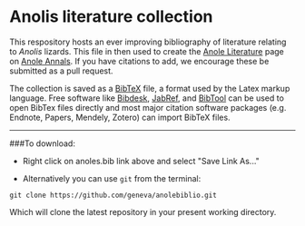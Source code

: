 # Anolis literature collection
This respository hosts an ever improving bibliography of literature relating to _Anolis_ lizards. This file in then used to create the [Anole Literature](http://crescatscientia.com/anolis-literature/) page on [Anole Annals](http://www.anoleannals.org). If you have citations to add, we encourage these be submitted as a pull request.

The collection is saved as a [BibTeX](http://www.bibtex.org) file, a format used by the Latex markup language. Free software like [Bibdesk](http://www.bibdesk.org), [JabRef](http://www.jabref.org/), and [BibTool](http://www.gerd-neugebauer.de/software/TeX/BibTool/en/) can be used to open BibTex files directly and most major citation software packages (e.g. Endnote, Papers, Mendely, Zotero) can import BibTeX files.

---
###To download:
- Right click on anoles.bib link above and select "Save Link As..." 

- Alternatively you can use `git` from the terminal:

```git clone https://github.com/geneva/anolebiblio.git```

Which will clone the latest repository in your present working directory.


